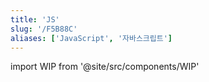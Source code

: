```yaml
---
title: 'JS'
slug: '/F5B88C'
aliases: ['JavaScript', '자바스크립트']
---
```


import WIP from '@site/src/components/WIP'

<WIP />
